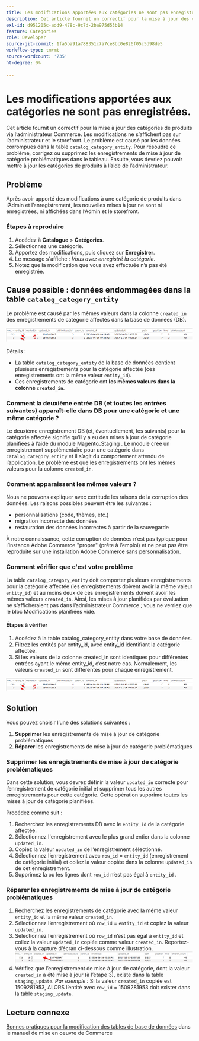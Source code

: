 ```yaml
---
title: Les modifications apportées aux catégories ne sont pas enregistrées.
description: Cet article fournit un correctif pour la mise à jour des catégories de produits via l’administrateur Commerce. Les modifications ne s’affichent pas sur l’administrateur et le storefront. Le problème est dû aux données corrompues de la table &grave;catalog_category_entity&grave;. Pour résoudre ce problème, corrigez ou supprimez les enregistrements de mise à jour de catégorie problématiques dans le tableau. Ensuite, vous devriez pouvoir mettre à jour les catégories de produits à l’aide de l’administrateur.
exl-id: d951205c-add9-478c-9c7d-2ba975d53b14
feature: Categories
role: Developer
source-git-commit: 1fa5ba91a788351c7a7ce8bc0e826f05c5d98de5
workflow-type: tm+mt
source-wordcount: '735'
ht-degree: 0%

---
```


# Les modifications apportées aux catégories ne sont pas enregistrées.

Cet article fournit un correctif pour la mise à jour des catégories de produits via l’administrateur Commerce. Les modifications ne s’affichent pas sur l’administrateur et le storefront. Le problème est causé par les données corrompues dans la table `catalog_category_entity`. Pour résoudre ce problème, corrigez ou supprimez les enregistrements de mise à jour de catégorie problématiques dans le tableau. Ensuite, vous devriez pouvoir mettre à jour les catégories de produits à l’aide de l’administrateur.

## Problème

Après avoir apporté des modifications à une catégorie de produits dans l’Admin et l’enregistrement, les nouvelles mises à jour ne sont ni enregistrées, ni affichées dans l’Admin et le storefront.

### Étapes à reproduire

1. Accédez à **Catalogue** > **Catégories**.
1. Sélectionnez une catégorie.
1. Apportez des modifications, puis cliquez sur **Enregistrer**.
1. Le message s&#39;affiche : *Vous avez enregistré la catégorie*.
1. Notez que la modification que vous avez effectuée n’a pas été enregistrée.

## Cause possible : données endommagées dans la table `catalog_category_entity`

Le problème est causé par les mêmes valeurs dans la colonne `created_in` des enregistrements de catégorie affectés dans la base de données (DB).

![Données corrompues dans la table catalog_category_entity](assets/catalog_category_entity.png)

Détails :

* La table `catalog_category_entity` de la base de données contient plusieurs enregistrements pour la catégorie affectée (ces enregistrements ont la même valeur `entity_id`).
* Ces enregistrements de catégorie ont **les mêmes valeurs dans la colonne `created_in`**.

### Comment la deuxième entrée DB (et toutes les entrées suivantes) apparaît-elle dans DB pour une catégorie et une même catégorie ?

Le deuxième enregistrement DB (et, éventuellement, les suivants) pour la catégorie affectée signifie qu’il y a eu des mises à jour de catégorie planifiées à l’aide du module Magento\_Staging . Le module crée un enregistrement supplémentaire pour une catégorie dans `catalog_category_entity` et il s’agit du comportement attendu de l’application. Le problème est que les enregistrements ont les mêmes valeurs pour la colonne `created_in`.

### Comment apparaissent les mêmes valeurs ?

Nous ne pouvons expliquer avec certitude les raisons de la corruption des données. Les raisons possibles peuvent être les suivantes :

* personnalisations (code, thèmes, etc.)
* migration incorrecte des données
* restauration des données incorrectes à partir de la sauvegarde

À notre connaissance, cette corruption de données n’est pas typique pour l’instance Adobe Commerce &quot;propre&quot; (prête à l’emploi) et ne peut pas être reproduite sur une installation Adobe Commerce sans personnalisation.

### Comment vérifier que c&#39;est votre problème

La table `catalog_category_entity` doit comporter plusieurs enregistrements pour la catégorie affectée (les enregistrements doivent avoir la même valeur `entity_id`) et au moins deux de ces enregistrements doivent avoir les mêmes valeurs `created_in`. Ainsi, les mises à jour planifiées par évaluation ne s’afficheraient pas dans l’administrateur Commerce ; vous ne verriez que le bloc Modifications planifiées vide.

#### Étapes à vérifier

1. Accédez à la table catalog\_category\_entity dans votre base de données.
1. Filtrez les entités par entity\_id, avec entity\_id identifiant la catégorie affectée.
1. Si les valeurs de la colonne created\_in sont identiques pour différentes entrées ayant le même entity\_id, c’est notre cas. Normalement, les valeurs `created_in` sont différentes pour chaque enregistrement.

![Données corrompues dans la table catalog_category_entity](assets/catalog_category_entity.png)

## Solution

Vous pouvez choisir l’une des solutions suivantes :

1. **Supprimer** les enregistrements de mise à jour de catégorie problématiques
1. **Réparer** les enregistrements de mise à jour de catégorie problématiques

### Supprimer les enregistrements de mise à jour de catégorie problématiques

Dans cette solution, vous devrez définir la valeur `updated_in` correcte pour l’enregistrement de catégorie initial et supprimer tous les autres enregistrements pour cette catégorie. Cette opération supprime toutes les mises à jour de catégorie planifiées.

Procédez comme suit :

1. Recherchez les enregistrements DB avec le `entity_id` de la catégorie affectée.
1. Sélectionnez l&#39;enregistrement avec le plus grand entier dans la colonne `updated_in`.
1. Copiez la valeur `updated_in` de l’enregistrement sélectionné.
1. Sélectionnez l’enregistrement avec `row_id` = `entity_id` (enregistrement de catégorie initial) et collez la valeur copiée dans la colonne `updated_in` de cet enregistrement.
1. Supprimez la ou les lignes dont `row_id` n’est pas égal à `entity_id` .

### Réparer les enregistrements de mise à jour de catégorie problématiques

1. Recherchez les enregistrements de catégorie avec la même valeur `entity_id` et la même valeur `created_in`.
1. Sélectionnez l’enregistrement où `row_id` = `entity_id` et copiez la valeur `updated_in`.
1. Sélectionnez l’enregistrement où `row_id` n’est pas égal à `entity_id` et collez la valeur `updated_in` copiée comme valeur `created_in`. Reportez-vous à la capture d’écran ci-dessous comme illustration.    ![Copie de la valeur created_in value.png](assets/copy_created-in_value.png)
1. Vérifiez que l’enregistrement de mise à jour de catégorie, dont la valeur `created_in` a été mise à jour (à l’étape 3), existe dans la table `staging_update`. *Par exemple :* Si la valeur `created_in` copiée est 1509281953, ALORS l’entité avec `row_id` = 1509281953 doit exister dans la table `staging_update`.

## Lecture connexe

[ Bonnes pratiques pour la modification des tables de base de données](https://experienceleague.adobe.com/fr/docs/commerce-operations/implementation-playbook/best-practices/development/modifying-core-and-third-party-tables#why-adobe-recommends-avoiding-modifications) dans le manuel de mise en oeuvre de Commerce
